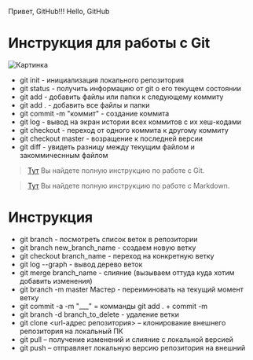Привет, GitHub!!!
Hello, GitHub

# Инструкция для работы с Git

![Картинка](https://zalinux.ru/wp-content/uploads/2021/08/git.png)


* git init  - инициализация локального репозитория
* git status - получить информацию от git о его текущем состоянии
* git add - добавить файлы или папки к следующему коммиту 
* git add . - добавить все файлы и папки 
* git commit -m "коммит" - создание коммита
* git log - вывод на экран истории всех коммитов с их хеш-кодами
* git checkout - переход от одного коммита к другому коммиту 
* git checkout master - возращение к последней версии
* git diff - увидеть разницу между текущим файлом и закоммичеснным файлом

>[Тут](https://proglib.io/p/git-for-half-an-hour "Ссылка") Вы найдете полную инструкцию по работе с Git.

>[Тут](https://codepen.io/paulradzkov/pen/ZGoLgr "Ссылка") Вы найдете полную инструкцию по работе с Markdown.


# Инструкция

+ git branch - посмотреть список веток в репозитории
+ git branch new_branch_name - создаем новую ветку
+ git checkout branch_name - переход на конкретную ветку
+ git log --graph - вывод дерево веток
+ git merge branch_name - слияние (вызываем оттуда куда хотим добавить изменения)
+ git branch -m master Maстер - переиминовать на текущий момент ветку
+ git commit -a -m "___" = комманды git add . + commit -m
+ git branch -d branch_to_delete - удаление ветки
+ git clone <url-адрес репозитория> – клонирование внешнего репозитория на  локальный ПК
+ git pull – получение изменений и слияние с локальной версией
+ git push – отправляет локальную версию репозитория на внешний 